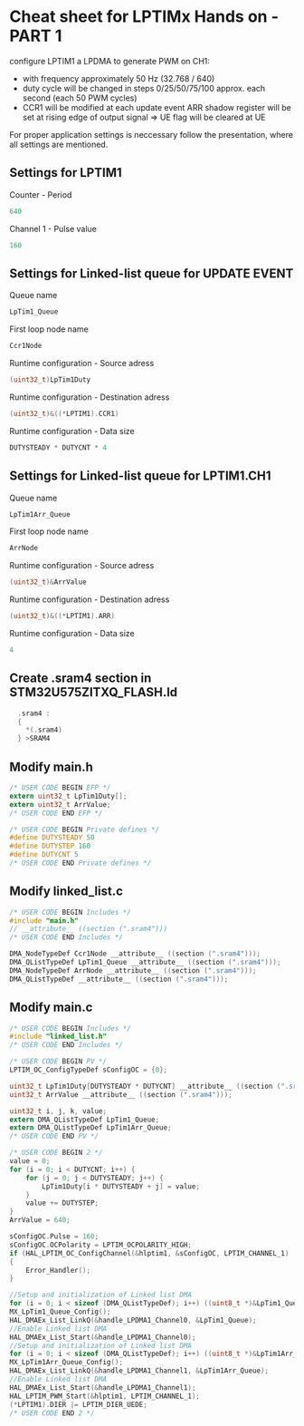 # Cheat sheet for LPTIMx Hands on - PART 1
configure LPTIM1 a LPDMA to generate PWM on CH1:
- with frequency approximately 50 Hz (32.768 / 640)
- duty cycle will be changed in steps 0/25/50/75/100 approx. each second (each 50 PWM cycles)
- CCR1 will be modified at each update event
ARR shadow register will be set at rising edge of output signal => UE flag will be cleared at UE 

For proper application settings is neccessary follow the presentation, where all settings are mentioned.

## Settings for LPTIM1
Counter - Period
```c
640
```
Channel 1 - Pulse value
```c
160
```

## Settings for Linked-list queue for UPDATE EVENT 
Queue name
```c
LpTim1_Queue
```
First loop node name
```c
Ccr1Node
```
Runtime configuration - Source adress
```c
(uint32_t)LpTim1Duty
```
Runtime configuration - Destination adress
```c
(uint32_t)&((*LPTIM1).CCR1)
```
Runtime configuration - Data size
```c
DUTYSTEADY * DUTYCNT * 4
```

## Settings for Linked-list queue for LPTIM1.CH1  
Queue name
```c
LpTim1Arr_Queue
```
First loop node name
```c
ArrNode
```
Runtime configuration - Source adress
```c
(uint32_t)&ArrValue
```
Runtime configuration - Destination adress
```c
(uint32_t)&((*LPTIM1).ARR)
```
Runtime configuration - Data size
```c
4
```
## Create .sram4 section in STM32U575ZITXQ_FLASH.ld
```c
  .sram4 :
  {
    *(.sram4) 
  } >SRAM4

```
## Modify main.h
```c
/* USER CODE BEGIN EFP */
extern uint32_t LpTim1Duty[];
extern uint32_t ArrValue;
/* USER CODE END EFP */
```
```c
/* USER CODE BEGIN Private defines */
#define DUTYSTEADY 50
#define DUTYSTEP 160
#define DUTYCNT 5
/* USER CODE END Private defines */
```
## Modify linked_list.c
```c
/* USER CODE BEGIN Includes */
#include "main.h"
// __attribute__ ((section (".sram4")))
/* USER CODE END Includes */

DMA_NodeTypeDef Ccr1Node __attribute__ ((section (".sram4")));
DMA_QListTypeDef LpTim1_Queue __attribute__ ((section (".sram4")));
DMA_NodeTypeDef ArrNode __attribute__ ((section (".sram4")));
DMA_QListTypeDef __attribute__ ((section (".sram4")));
```
## Modify main.c
```c
/* USER CODE BEGIN Includes */
#include "linked_list.h"
/* USER CODE END Includes */
```
```c
/* USER CODE BEGIN PV */
LPTIM_OC_ConfigTypeDef sConfigOC = {0};

uint32_t LpTim1Duty[DUTYSTEADY * DUTYCNT] __attribute__ ((section (".sram4")));
uint32_t ArrValue __attribute__ ((section (".sram4")));

uint32_t i, j, k, value;
extern DMA_QListTypeDef LpTim1_Queue;
extern DMA_QListTypeDef LpTim1Arr_Queue;
/* USER CODE END PV */
```
```c
/* USER CODE BEGIN 2 */
value = 0;
for (i = 0; i < DUTYCNT; i++) {
    for (j = 0; j < DUTYSTEADY; j++) {
        LpTim1Duty[i * DUTYSTEADY + j] = value;
    }
    value += DUTYSTEP;
}
ArrValue = 640;

sConfigOC.Pulse = 160;
sConfigOC.OCPolarity = LPTIM_OCPOLARITY_HIGH;
if (HAL_LPTIM_OC_ConfigChannel(&hlptim1, &sConfigOC, LPTIM_CHANNEL_1) != HAL_OK)
{
    Error_Handler();
}

//Setup and initialization of Linked list DMA
for (i = 0; i < sizeof (DMA_QListTypeDef); i++) ((uint8_t *)&LpTim1_Queue)[i] = 0;
MX_LpTim1_Queue_Config();
HAL_DMAEx_List_LinkQ(&handle_LPDMA1_Channel0, &LpTim1_Queue);
//Enable Linked list DMA
HAL_DMAEx_List_Start(&handle_LPDMA1_Channel0);
//Setup and initialization of Linked list DMA
for (i = 0; i < sizeof (DMA_QListTypeDef); i++) ((uint8_t *)&LpTim1Arr_Queue)[i] = 0;
MX_LpTim1Arr_Queue_Config();
HAL_DMAEx_List_LinkQ(&handle_LPDMA1_Channel1, &LpTim1Arr_Queue);
//Enable Linked list DMA
HAL_DMAEx_List_Start(&handle_LPDMA1_Channel1);
HAL_LPTIM_PWM_Start(&hlptim1, LPTIM_CHANNEL_1);
(*LPTIM1).DIER |= LPTIM_DIER_UEDE;
/* USER CODE END 2 */
```